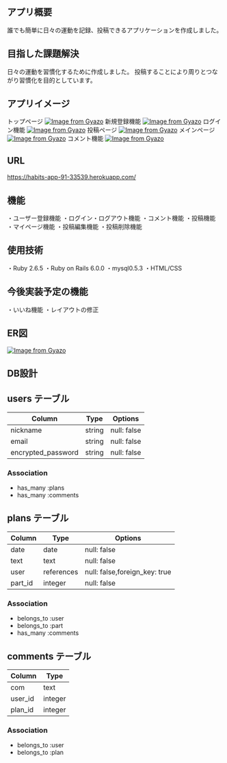 ## アプリ概要
誰でも簡単に日々の運動を記録、投稿できるアプリケーションを作成しました。

## 目指した課題解決
日々の運動を習慣化するために作成しました。
投稿することにより周りとつながり習慣化を目的としています。

## アプリイメージ
トップページ
[![Image from Gyazo](https://i.gyazo.com/22e5f6c902688efe3ccfa9677706a8cc.jpg)](https://gyazo.com/22e5f6c902688efe3ccfa9677706a8cc)
新規登録機能
[![Image from Gyazo](https://i.gyazo.com/0b504bd709949341a10ce1fed6386017.png)](https://gyazo.com/0b504bd709949341a10ce1fed6386017)
ログイン機能
[![Image from Gyazo](https://i.gyazo.com/c5b7152e6e3a483c32c90b01e77497e9.png)](https://gyazo.com/c5b7152e6e3a483c32c90b01e77497e9)
投稿ページ
[![Image from Gyazo](https://i.gyazo.com/f8c646315f1f5e6e84323a8d392ee565.png)](https://gyazo.com/f8c646315f1f5e6e84323a8d392ee565)
メインページ
[![Image from Gyazo](https://i.gyazo.com/ea78c980edb86746ddd03deca778089e.png)](https://gyazo.com/ea78c980edb86746ddd03deca778089e)
コメント機能
[![Image from Gyazo](https://i.gyazo.com/5a98bcd72831ca6202b4b5a28d32396f.png)](https://gyazo.com/5a98bcd72831ca6202b4b5a28d32396f)
## URL
https://habits-app-91-33539.herokuapp.com/

## 機能
・ユーザー登録機能
・ログイン・ログアウト機能
・コメント機能
・投稿機能
・マイページ機能
・投稿編集機能
・投稿削除機能

## 使用技術
・Ruby 2.6.5
・Ruby on Rails 6.0.0
・mysql0.5.3
・HTML/CSS

## 今後実装予定の機能
・いいね機能
・レイアウトの修正

## ER図
[![Image from Gyazo](https://i.gyazo.com/84d9ac52b50c4b41d8db86daf172b850.png)](https://gyazo.com/84d9ac52b50c4b41d8db86daf172b850)

## DB設計

## users テーブル

| Column           | Type   | Options     |
| ---------------- | ------ | ----------- |
| nickname         | string | null: false |
| email            | string | null: false |
|encrypted_password| string | null: false |

### Association

- has_many :plans
- has_many :comments

## plans テーブル

| Column   | Type      | Options     |
| -------- | --------- | ----------- |
| date     | date      | null: false |
| text     |  text     | null: false | 
| user     |references | null: false,foreign_key: true |
| part_id  | integer   | null: false |
### Association

- belongs_to :user
- belongs_to :part
- has_many   :comments

## comments テーブル
 
| Column   | Type      | 
| -------- | --------- |
| com      | text      | 
| user_id  | integer   |
| plan_id  | integer   |

### Association
- belongs_to :user
- belongs_to :plan
